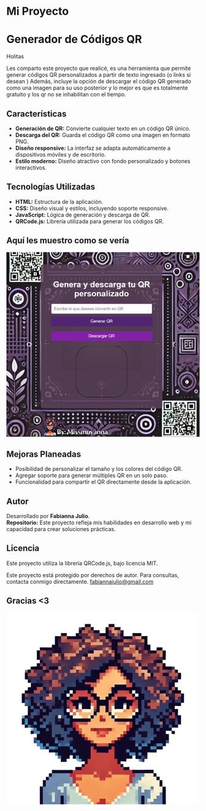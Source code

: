 # Mi Proyecto 
# Generador de Códigos QR

Holitas

Les comparto este proyecto que realicé, es una herramienta que permite generar códigos QR personalizados a partir de texto ingresado (o links si desean ) 
Además, incluye la opción de descargar el código QR generado como una imagen para su uso posterior y lo mejor es que es totalmente gratuito y los qr no se inhabilitan con el tiempo.

## Características

- **Generación de QR:** Convierte cualquier texto en un código QR único.
- **Descarga del QR:** Guarda el código QR como una imagen en formato PNG.
- **Diseño responsive:** La interfaz se adapta automáticamente a dispositivos móviles y de escritorio.
- **Estilo moderno:** Diseño atractivo con fondo personalizado y botones interactivos.

## Tecnologías Utilizadas

- **HTML:** Estructura de la aplicación.
- **CSS:** Diseño visual y estilos, incluyendo soporte responsive.
- **JavaScript:** Lógica de generación y descarga de QR.
- **QRCode.js:** Librería utilizada para generar los códigos QR.

## Aquí les muestro como se vería

![](images/captura.png)

## Mejoras Planeadas

- Posibilidad de personalizar el tamaño y los colores del código QR.
- Agregar soporte para generar múltiples QR en un solo paso.
- Funcionalidad para compartir el QR directamente desde la aplicación.

## Autor

Desarrollado por **Fabianna Julio**.  
**Repositorio:** Este proyecto refleja mis habilidades en desarrollo web y mi capacidad para crear soluciones prácticas.

## Licencia
Este proyecto utiliza la librería QRCode.js, bajo licencia MIT.

Este proyecto está protegido por derechos de autor. Para consultas, contacta conmigo directamente. fabiannajulio@gmail.com

## Gracias <3
![](images/logo.png)
